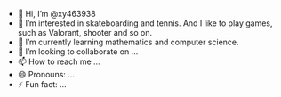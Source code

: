 - 👋 Hi, I’m @xy463938
- 👀 I’m interested in skateboarding and tennis. And I like to play games, such as Valorant, shooter and so on.
- 🌱 I’m currently learning mathematics and computer science.
- 💞️ I’m looking to collaborate on ...
- 📫 How to reach me ...
- 😄 Pronouns: ...
- ⚡ Fun fact: ...

<!---
xy463938/xy463938 is a  ✨ special ✨ repository because its `README.md` (this file) appears on your GitHub profile.
You can click the Preview link to take a look at your changes.
--->
